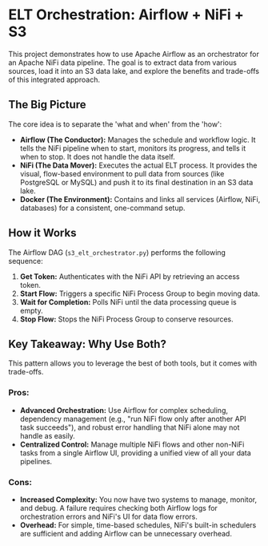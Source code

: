 # ELT Orchestration: Airflow + NiFi + S3

This project demonstrates how to use Apache Airflow as an orchestrator for an Apache NiFi data pipeline. The goal is to extract data from various sources, load it into an S3 data lake, and explore the benefits and trade-offs of this integrated approach.

## The Big Picture

The core idea is to separate the 'what and when' from the 'how':

-   **Airflow (The Conductor):** Manages the schedule and workflow logic. It tells the NiFi pipeline when to start, monitors its progress, and tells it when to stop. It does not handle the data itself.
-   **NiFi (The Data Mover):** Executes the actual ELT process. It provides the visual, flow-based environment to pull data from sources (like PostgreSQL or MySQL) and push it to its final destination in an S3 data lake.
-   **Docker (The Environment):** Contains and links all services (Airflow, NiFi, databases) for a consistent, one-command setup.

## How it Works

The Airflow DAG (`s3_elt_orchestrator.py`) performs the following sequence:

1.  **Get Token:** Authenticates with the NiFi API by retrieving an access token.
2.  **Start Flow:** Triggers a specific NiFi Process Group to begin moving data.
3.  **Wait for Completion:** Polls NiFi until the data processing queue is empty.
4.  **Stop Flow:** Stops the NiFi Process Group to conserve resources.

## Key Takeaway: Why Use Both?

This pattern allows you to leverage the best of both tools, but it comes with trade-offs.

### Pros:

-   **Advanced Orchestration:** Use Airflow for complex scheduling, dependency management (e.g., "run NiFi flow only after another API task succeeds"), and robust error handling that NiFi alone may not handle as easily.
-   **Centralized Control:** Manage multiple NiFi flows and other non-NiFi tasks from a single Airflow UI, providing a unified view of all your data pipelines.

### Cons:

-   **Increased Complexity:** You now have two systems to manage, monitor, and debug. A failure requires checking both Airflow logs for orchestration errors and NiFi's UI for data flow errors.
-   **Overhead:** For simple, time-based schedules, NiFi's built-in schedulers are sufficient and adding Airflow can be unnecessary overhead.
